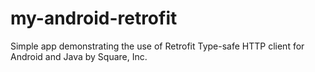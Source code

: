 # my-android-retrofit
Simple app demonstrating the use of Retrofit Type-safe HTTP client for Android and Java by Square, Inc.
